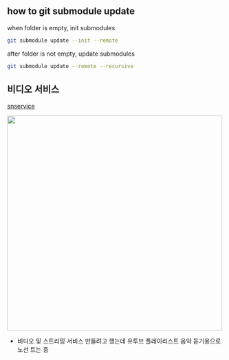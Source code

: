 

## how to git submodule update
when folder is empty, init submodules
```bash
git submodule update --init --remote
```

after folder is not empty, update submodules
```bash
git submodule update --remote --recursive
```

## 비디오 서비스
[snservice](https://github.com/sglee487/snservice)
<br/>

<img src="https://github.com/sglee487/sglee487/assets/33611003/1a73f236-158c-4c29-b1b0-73fd96f48157" width="500" height="500" />

- 비디오 및 스트리밍 서비스 만들려고 했는데 유투브 플레이리스트 음악 듣기용으로 노선 트는 중
